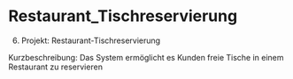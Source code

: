 # Restaurant_Tischreservierung
6. Projekt: Restaurant-Tischreservierung

Kurzbeschreibung: Das System ermöglicht es Kunden freie Tische in einem Restaurant zu reservieren
